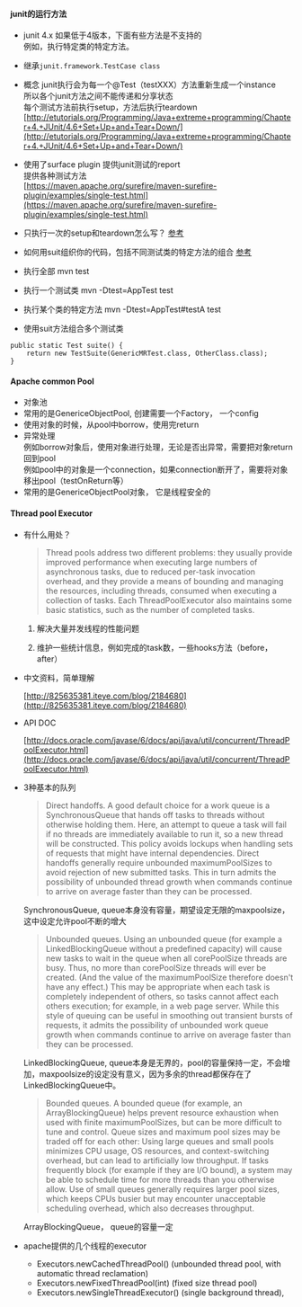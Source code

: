 #### junit的运行方法

* junit 4.x
如果低于4版本，下面有些方法是不支持的  
例如，执行特定类的特定方法。

* 继承`junit.framework.TestCase class`

* 概念
junit执行会为每一个@Test（testXXX）方法重新生成一个instance  
所以各个junit方法之间不能传递和分享状态  
每个测试方法前执行setup，方法后执行teardown  
[http://etutorials.org/Programming/Java+extreme+programming/Chapter+4.+JUnit/4.6+Set+Up+and+Tear+Down/](http://etutorials.org/Programming/Java+extreme+programming/Chapter+4.+JUnit/4.6+Set+Up+and+Tear+Down/)


* 使用了surface plugin
提供junit测试的report  
提供各种测试方法  
[https://maven.apache.org/surefire/maven-surefire-plugin/examples/single-test.html](https://maven.apache.org/surefire/maven-surefire-plugin/examples/single-test.html)  

* 只执行一次的setup和teardown怎么写？
[参考](http://etutorials.org/Programming/Java+extreme+programming/Chapter+4.+JUnit/4.7+One-Time+Set+Up+and+Tear+Down/)

* 如何用suit组织你的代码，包括不同测试类的特定方法的组合
[参考](http://etutorials.org/Programming/Java+extreme+programming/Chapter+4.+JUnit/4.8+Organizing+Tests+into+Test+Suites/)

* 执行全部
mvn test

* 执行一个测试类
mvn -Dtest=AppTest test

* 执行某个类的特定方法
mvn -Dtest=AppTest#testA test

* 使用suit方法组合多个测试类
```
public static Test suite() {
    return new TestSuite(GenericMRTest.class, OtherClass.class);
}
```

#### Apache common Pool

* 对象池
* 常用的是GenericeObjectPool, 创建需要一个Factory， 一个config
* 使用对象的时候，从pool中borrow，使用完return
* 异常处理  
  例如borrow对象后，使用对象进行处理，无论是否出异常，需要把对象return回到pool  
  例如pool中的对象是一个connection，如果connection断开了，需要将对象移出pool（testOnReturn等）
* 常用的是GenericeObjectPool对象， 它是线程安全的

#### Thread pool Executor

* 有什么用处？

	> Thread pools address two different problems: they usually provide improved performance when executing large numbers of asynchronous tasks, due to reduced per-task invocation overhead, and they provide a means of bounding and managing the resources, including threads, consumed when executing a collection of tasks. Each ThreadPoolExecutor also maintains some basic statistics, such as the number of completed tasks.

 	1. 解决大量并发线程的性能问题  

 	2. 维护一些统计信息，例如完成的task数，一些hooks方法（before， after）

* 中文资料，简单理解

	[http://825635381.iteye.com/blog/2184680](http://825635381.iteye.com/blog/2184680)

* API DOC

	[http://docs.oracle.com/javase/6/docs/api/java/util/concurrent/ThreadPoolExecutor.html](http://docs.oracle.com/javase/6/docs/api/java/util/concurrent/ThreadPoolExecutor.html)

* 3种基本的队列

	> Direct handoffs. A good default choice for a work queue is a SynchronousQueue that hands off tasks to threads without otherwise holding them. Here, an attempt to queue a task will fail if no threads are immediately available to run it, so a new thread will be constructed. This policy avoids lockups when handling sets of requests that might have internal dependencies. Direct handoffs generally require unbounded maximumPoolSizes to avoid rejection of new submitted tasks. This in turn admits the possibility of unbounded thread growth when commands continue to arrive on average faster than they can be processed.

	SynchronousQueue, queue本身没有容量，期望设定无限的maxpoolsize，这中设定允许pool不断的增大

	> Unbounded queues. Using an unbounded queue (for example a LinkedBlockingQueue without a predefined capacity) will cause new tasks to wait in the queue when all corePoolSize threads are busy. Thus, no more than corePoolSize threads will ever be created. (And the value of the maximumPoolSize therefore doesn't have any effect.) This may be appropriate when each task is completely independent of others, so tasks cannot affect each others execution; for example, in a web page server. While this style of queuing can be useful in smoothing out transient bursts of requests, it admits the possibility of unbounded work queue growth when commands continue to arrive on average faster than they can be processed.

	LinkedBlockingQueue, queue本身是无界的，pool的容量保持一定，不会增加，maxpoolsize的设定没有意义，因为多余的thread都保存在了LinkedBlockingQueue中。

	> Bounded queues. A bounded queue (for example, an ArrayBlockingQueue) helps prevent resource exhaustion when used with finite maximumPoolSizes, but can be more difficult to tune and control. Queue sizes and maximum pool sizes may be traded off for each other: Using large queues and small pools minimizes CPU usage, OS resources, and context-switching overhead, but can lead to artificially low throughput. If tasks frequently block (for example if they are I/O bound), a system may be able to schedule time for more threads than you otherwise allow. Use of small queues generally requires larger pool sizes, which keeps CPUs busier but may encounter unacceptable scheduling overhead, which also decreases throughput.

	ArrayBlockingQueue， queue的容量一定

* apache提供的几个线程的executor

	* Executors.newCachedThreadPool() (unbounded thread pool, with automatic thread reclamation)
	* Executors.newFixedThreadPool(int) (fixed size thread pool)
	* Executors.newSingleThreadExecutor() (single background thread),